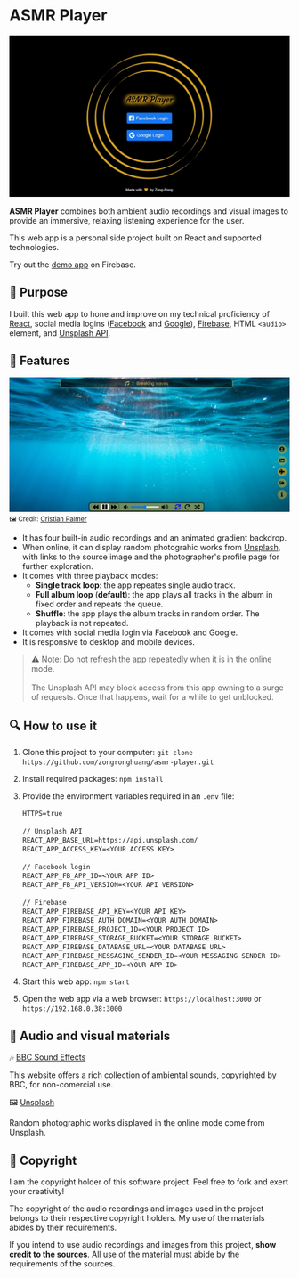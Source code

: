 # ASMR Player

![login page demo](login_page.jpg)

**ASMR Player** combines both ambient audio recordings and visual images to provide an immersive, relaxing listening experience for the user.

This web app is a personal side project built on React and supported technologies.

Try out the [demo app](https://asmr-player-312716.web.app/) on Firebase.

## :beginner: Purpose

I built this web app to hone and improve on my technical proficiency of [React](https://reactjs.org), social media logins ([Facebook](https://developers.facebook.com/docs/facebook-login/) and [Google](https://developers.google.com/identity)), [Firebase](https://firebase.google.com), HTML `<audio>` element, and [Unsplash API](https://unsplash.com/developers).

## :musical_note: Features

![app page demo](app_page.jpg)
<small>:framed_picture: Credit: [Cristian Palmer](https://unsplash.com/photos/XexawgzYOBc)</small>

- It has four built-in audio recordings and an animated gradient backdrop.
- When online, it can display random photograhic works from [Unsplash](https://unsplash.com/), with links to the source image and the photographer's profile page for further exploration.
- It comes with three playback modes:
  - **Single track loop**: the app repeates single audio track.
  - **Full album loop** (**default**): the app plays all tracks in the album in fixed order and repeats the queue.
  - **Shuffle**: the app plays the album tracks in random order. The playback is not repeated.
- It comes with social media login via Facebook and Google.
- It is responsive to desktop and mobile devices.

> :warning: Note:
> Do not refresh the app repeatedly when it is in the online mode.<br/><br/>The Unsplash API may block access from this app owning to a surge of requests. Once that happens, wait for a while to get unblocked.

## :mag: How to use it

1. Clone this project to your computer:
   `git clone https://github.com/zongronghuang/asmr-player.git`

2. Install required packages:
   `npm install`

3. Provide the environment variables required in an `.env` file:

   ```
   HTTPS=true

   // Unsplash API
   REACT_APP_BASE_URL=https://api.unsplash.com/
   REACT_APP_ACCESS_KEY=<YOUR ACCESS KEY>

   // Facebook login
   REACT_APP_FB_APP_ID=<YOUR APP ID>
   REACT_APP_FB_API_VERSION=<YOUR API VERSION>

   // Firebase
   REACT_APP_FIREBASE_API_KEY=<YOUR API KEY>
   REACT_APP_FIREBASE_AUTH_DOMAIN=<YOUR AUTH DOMAIN>
   REACT_APP_FIREBASE_PROJECT_ID=<YOUR PROJECT ID>
   REACT_APP_FIREBASE_STORAGE_BUCKET=<YOUR STORAGE BUCKET>
   REACT_APP_FIREBASE_DATABASE_URL=<YOUR DATABASE URL>
   REACT_APP_FIREBASE_MESSAGING_SENDER_ID=<YOUR MESSAGING SENDER ID>
   REACT_APP_FIREBASE_APP_ID=<YOUR APP ID>
   ```

4. Start this web app:
   `npm start`

5. Open the web app via a web browser:
   `https://localhost:3000` or `https://192.168.0.38:3000`

## :gem: Audio and visual materials

:notes: [BBC Sound Effects](https://sound-effects.bbcrewind.co.uk)

This website offers a rich collection of ambiental sounds, copyrighted by BBC, for non-comercial use.

:framed_picture: [Unsplash](https://unsplash.com/)

Random photographic works displayed in the online mode come from Unsplash.

## :open_book: Copyright

I am the copyright holder of this software project. Feel free to fork and exert your creativity!

The copyright of the audio recordings and images used in the project belongs to their respective copyright holders. My use of the materials abides by their requirements.

If you intend to use audio recordings and images from this project, **show credit to the sources**. All use of the material must abide by the requirements of the sources.
